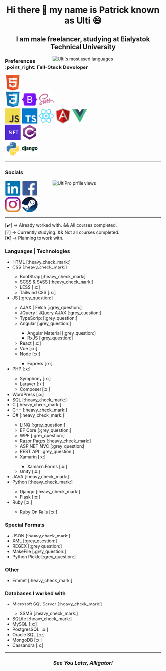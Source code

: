 <h1 align="center">Hi there 👋 my name is Patrick known as Ulti 😄</h1>

<h2 align="center">I am male freelancer, studying at Bialystok Technical University</h2>

<img src="https://github-readme-stats.vercel.app/api/top-langs/?username=UltiPro&layout=compact?" alt="Ulti's most used languages" align="right" width="350"/>

<h3>Preferences :point_right: Full-Stack Developer</h3>

<a href="https://developer.mozilla.org/en-US/docs/Web/HTML"><img src="./icons/html5.svg" width="50"/></a><br/>
<a href="https://developer.mozilla.org/en-US/docs/Web/CSS"><img src="./icons/css3.svg" width="50"/></a> <a href="https://getbootstrap.com/"><img src="./icons/bootstrap5.svg" width="50"/></a> <a href="https://sass-lang.com/"><img src="./icons/sass.svg" width="50"/></a><br/>
<a href="https://developer.mozilla.org/en-US/docs/Web/JavaScript"><img src="./icons/javascript.svg" width="50"/></a> <a href="https://www.typescriptlang.org/"><img src="./icons/typescript.svg" width="50"/></a> <a href="https://react.dev/"><img src="./icons/react.svg" width="50"/></a> <a href="https://angular.io/"><img src="./icons/angular.svg" width="50"/></a> <a href="https://vuejs.org/"><img src="./icons/vue.svg" width="50"/></a><br/>
<a href="https://dotnet.microsoft.com/en-us/"><img src="./icons/dot-net.png" width="50"/></a> <a href="https://learn.microsoft.com/en-us/dotnet/csharp/"><img src="./icons/csharp.svg" width="50"/></a><br/>
<a href="https://www.python.org/"><img src="./icons/python.svg" width="50"/></a> <a href="https://www.djangoproject.com/"><img src="./icons/django.svg" width="50"/></a><br/>

<hr/>
  
### Socials

<img src="https://komarev.com/ghpvc/?username=UltiPro&label=Profile%20views&color=blueviolet&style=for-the-badge" alt="UltiPro prfile views" align="right" width="350" />

<a href="https://www.linkedin.com/in/patryk-w%C3%B3jtowicz-534b42270/"><img src="./icons/linkedin.svg" width="50"/></a>
<a href="https://www.facebook.com/patryk.ulti/"><img src="./icons/facebook.svg" width="50"/></a>
<a href="https://www.instagram.com/ulti_pl/"><img src="./icons/instagram.png" width="50"/></a>
<a href="https://steamcommunity.com/id/ulti_pro/"><img src="./icons/steam.png" width="50"/></a>

<hr/>

[:heavy_check_mark:] -> Already worked with. && All courses completed.<br/>
[:grey_question:] -> Currently studying. && Not all courses completed.<br/>
[:x:] -> Planning to work with.<br/>

### Languages | Technologies

<ul>
  <li>HTML [:heavy_check_mark:]</li>
  <li>CSS [:heavy_check_mark:]</li>
    <ul>
      <li>BootStrap [:heavy_check_mark:]</li>
      <li>SCSS & SASS [:heavy_check_mark:]</li>
      <li>LESS [:x:]</li>
      <li>Tailwind CSS [:x:]</li>
    </ul>
  <li>JS [:grey_question:]</li>
    <ul>
      <li>AJAX | Fetch [:grey_question:]</li>
      <li>JQuery | JQuery AJAX [:grey_question:]</li>
      <li>TypeScript [:grey_question:]</li>
      <li>Angular [:grey_question:]</li>
        <ul>
          <li>Angular Material [:grey_question:]</li>
          <li>RxJS [:grey_question:]</li>
        </ul>
      <li>React [:x:]</li>
      <li>Vue [:x:]</li>
      <li>Node [:x:]</li>
        <ul>
          <li>Express [:x:]</li>
        </ul>
    </ul>
  <li>PHP [:x:]</li>
     <ul>
      <li>Symphony [:x:]</li>
      <li>Laraver [:x:]</li>
      <li>Composer [:x:]</li>
     </ul>
  <li>WordPress [:x:]</li>
  <li>SQL [:heavy_check_mark:]</li>
  <li>C [:heavy_check_mark:]</li>
  <li>C++ [:heavy_check_mark:]</li>
  <li>C# [:heavy_check_mark:]</li>
     <ul>
        <li>LINQ [:grey_question:]</li>
        <li>EF Core [:grey_question:]</li>
        <li>WPF [:grey_question:]</li>
        <li>Razor Pages [:heavy_check_mark:]</li>
        <li>ASP.NET MVC [:grey_question:]</li>
        <li>REST API [:grey_question:]</li>
        <li>Xamarin [:x:]</li>
             <ul>
                <li>Xamarin.Forms [:x:]</li>
             </ul>
        <li>Unity [:x:]</li>
     </ul>
  <li>JAVA [:heavy_check_mark:]</li>
  <li>Python [:heavy_check_mark:]</li>
     <ul>
        <li>Django [:heavy_check_mark:]</li>
        <li>Flask [:x:]</li>
     </ul>
  <li>Ruby [:x:]</li>
      <ul>
        <li>Ruby On Rails [:x:]</li>
      </ul>
</ul>

### Special Formats

<ul>  
  <li>JSON [:heavy_check_mark:]</li>
  <li>XML [:grey_question:]</li>
  <li>REGEX [:grey_question:]</li>
  <li>MakeFile [:grey_question:]</li>
  <li>Python Pickle [:grey_question:]</li>
</ul>

### Other

<ul>
  <li>Emmet [:heavy_check_mark:]</li>
</ul>

### Databases I worked with

<ul>
  <li>Microsoft SQL Server [:heavy_check_mark:]</li>
    <ul>
      <li>SSMS [:heavy_check_mark:]</li>
    </ul>
  <li>SQLite [:heavy_check_mark:]</li>
  <li>MySQL [:x:]</li>
  <li>PostgresSQL [:x:]</li>
  <li>Oracle SQL [:x:]</li>
  <li>MongoDB [:x:]</li>
  <li>Cassandra [:x:]</li>
</ul>

<hr/>

<h3 align="center"><i>See You Later, Alligator!</i></h3>
